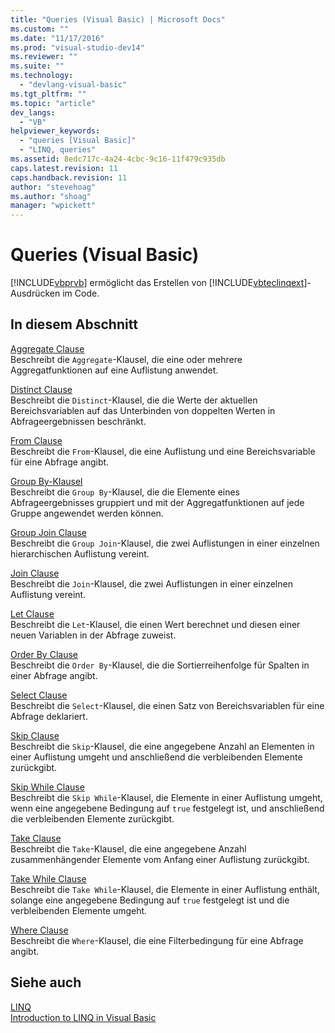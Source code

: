 ```yaml
---
title: "Queries (Visual Basic) | Microsoft Docs"
ms.custom: ""
ms.date: "11/17/2016"
ms.prod: "visual-studio-dev14"
ms.reviewer: ""
ms.suite: ""
ms.technology: 
  - "devlang-visual-basic"
ms.tgt_pltfrm: ""
ms.topic: "article"
dev_langs: 
  - "VB"
helpviewer_keywords: 
  - "queries [Visual Basic]"
  - "LINQ, queries"
ms.assetid: 8edc717c-4a24-4cbc-9c16-11f479c935db
caps.latest.revision: 11
caps.handback.revision: 11
author: "stevehoag"
ms.author: "shoag"
manager: "wpickett"
---
```

# Queries (Visual Basic)
[!INCLUDE[vbprvb](../../../csharp/programming-guide/concepts/linq/includes/vbprvb_md.md)] ermöglicht das Erstellen von [!INCLUDE[vbteclinqext](../../../csharp/getting-started/includes/vbteclinqext_md.md)]\-Ausdrücken im Code.  
  
## In diesem Abschnitt  
 [Aggregate Clause](../../../visual-basic/language-reference/queries/aggregate-clause.md)  
 Beschreibt die `Aggregate`\-Klausel, die eine oder mehrere Aggregatfunktionen auf eine Auflistung anwendet.  
  
 [Distinct Clause](../../../visual-basic/language-reference/queries/distinct-clause.md)  
 Beschreibt die `Distinct`\-Klausel, die die Werte der aktuellen Bereichsvariablen auf das Unterbinden von doppelten Werten in Abfrageergebnissen beschränkt.  
  
 [From Clause](../../../visual-basic/language-reference/queries/from-clause.md)  
 Beschreibt die `From`\-Klausel, die eine Auflistung und eine Bereichsvariable für eine Abfrage angibt.  
  
 [Group By\-Klausel](../../../visual-basic/language-reference/queries/group-by-clause.md)  
 Beschreibt die `Group By`\-Klausel, die die Elemente eines Abfrageergebnisses gruppiert und mit der Aggregatfunktionen auf jede Gruppe angewendet werden können.  
  
 [Group Join Clause](../../../visual-basic/language-reference/queries/group-join-clause.md)  
 Beschreibt die `Group Join`\-Klausel, die zwei Auflistungen in einer einzelnen hierarchischen Auflistung vereint.  
  
 [Join Clause](../../../visual-basic/language-reference/queries/join-clause.md)  
 Beschreibt die `Join`\-Klausel, die zwei Auflistungen in einer einzelnen Auflistung vereint.  
  
 [Let Clause](../../../visual-basic/language-reference/queries/let-clause.md)  
 Beschreibt die `Let`\-Klausel, die einen Wert berechnet und diesen einer neuen Variablen in der Abfrage zuweist.  
  
 [Order By Clause](../../../visual-basic/language-reference/queries/order-by-clause.md)  
 Beschreibt die `Order By`\-Klausel, die die Sortierreihenfolge für Spalten in einer Abfrage angibt.  
  
 [Select Clause](../../../visual-basic/language-reference/queries/select-clause.md)  
 Beschreibt die `Select`\-Klausel, die einen Satz von Bereichsvariablen für eine Abfrage deklariert.  
  
 [Skip Clause](../../../visual-basic/language-reference/queries/skip-clause.md)  
 Beschreibt die `Skip`\-Klausel, die eine angegebene Anzahl an Elementen in einer Auflistung umgeht und anschließend die verbleibenden Elemente zurückgibt.  
  
 [Skip While Clause](../../../visual-basic/language-reference/queries/skip-while-clause.md)  
 Beschreibt die `Skip While`\-Klausel, die Elemente in einer Auflistung umgeht, wenn eine angegebene Bedingung auf `true` festgelegt ist, und anschließend die verbleibenden Elemente zurückgibt.  
  
 [Take Clause](../../../visual-basic/language-reference/queries/take-clause.md)  
 Beschreibt die `Take`\-Klausel, die eine angegebene Anzahl zusammenhängender Elemente vom Anfang einer Auflistung zurückgibt.  
  
 [Take While Clause](../../../visual-basic/language-reference/queries/take-while-clause.md)  
 Beschreibt die `Take While`\-Klausel, die Elemente in einer Auflistung enthält, solange eine angegebene Bedingung auf `true` festgelegt ist und die verbleibenden Elemente umgeht.  
  
 [Where Clause](../../../visual-basic/language-reference/queries/where-clause.md)  
 Beschreibt die `Where`\-Klausel, die eine Filterbedingung für eine Abfrage angibt.  
  
## Siehe auch  
 [LINQ](../../../visual-basic/programming-guide/language-features/linq/index.md)   
 [Introduction to LINQ in Visual Basic](../../../visual-basic/programming-guide/language-features/linq/introduction-to-linq.md)